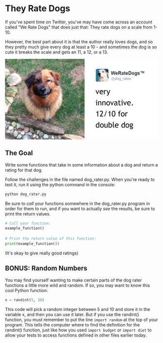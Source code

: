 # They Rate Dogs

If you've spent time on Twitter, you've may have come across an account called "We Rate Dogs" that does just that: They rate dogs on a scale from 1-10.

However, the best part about it is that the author really loves dogs, and so they pretty much give every dog at least a 10 - and sometimes the dog is so cute it breaks the scale and gets an 11, a 12, or a 13.

![Picture of a double dog!](ratedog.jpg)

## The Goal

Write some functions that take in some information about a dog and return a rating for that dog.

Follow the challenges in the file named dog_rater.py. When you're ready to test it, run it using the python command in the console:

```bash
python dog_rater.py
```

Be sure to *call* your functions somewhere in the dog_rater.py program in order for them to run, and if you want to actually *see* the results, be sure to print the return values.

```python
# Call your function:
example_function()

# Print the return value of this function:
print(example_function())
```

(It's okay to give really good ratings)

## BONUS: Random Numbers

You may find yourself wanting to make certain parts of the dog rater functions a little more wild and random. If so, you may want to know this cool Python function:

```python
x = randint(5, 10)
```

This code will pick a random integer between 5 and 10 and store it in the variable x, and then you can use it later.
But if you use the randint() function, you must remember to put the line `import random` at the top of your program. This tells the computer where to find the definition for the randint() function, just like how you used `import budget` or `import diet` to allow your tests to access functions defined in other files earlier today.
